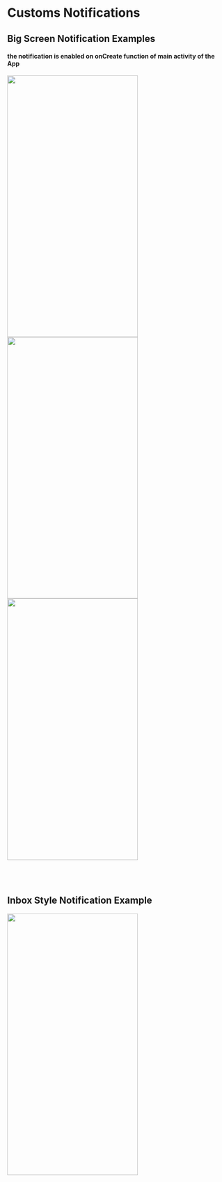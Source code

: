 <h1>Customs Notifications</h1>
<h2>Big Screen Notification Examples</h2>
<h4>the notification is enabled on onCreate function of main activity of the App</h4>
<img src="https://github.com/laidbackvalen/Custom-Notification/assets/91414069/e3340db3-d9dd-4fb7-890c-d609eab9ada7" style="width:300px; height : 600px;"/>   <img src="https://github.com/laidbackvalen/Custom-Notification/assets/91414069/413828af-e6a0-48b5-8b77-de570a36ea80" style="width:300px; height : 600px;"/>  <img src="https://github.com/laidbackvalen/Custom-Notification/assets/91414069/701ff17a-a3e4-4c9b-a13e-10677ab135e5" style="width:300px; height : 600px;"/>

<br>
<br>
<br>
<br>
<h2>Inbox Style Notification Example</h2>
<img src="https://github.com/laidbackvalen/Custom-Notification/assets/91414069/c90bb84f-4514-4f22-9233-2132f6f78bb8" style="width:300px; height : 600px;"/>
